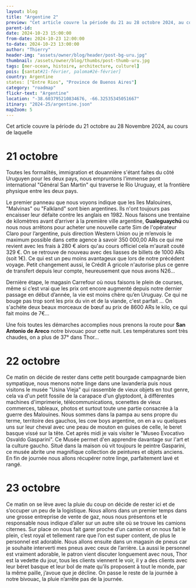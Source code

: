 ```yaml
---
layout: blog
title: "Argentine 2"
preview: "Cet article couvre la période du 21 au 28 octobre 2024, au cours de laquelle nous sommes revenus en Uruguay après quelques mois d'absence..."
parent-id:
date: 2024-10-23 15:00:00
from-date: 2024-10-23 12:00:00
to-date: 2024-10-23 13:00:00
author: "Thierry"
header-img: "assets/owner/blog/header/post-bg-uru.jpg"
thumbnail: /assets/owner/blog/thumbs/post-thumb-uru.jpg
tags: [mer-ocean, histoire, architecture, culturel]
pois: [santat#21-février, paloma#2é-février]
country: Argentine
states: ["Entre Rios", "Province de Buenos Aires"]
category: "roadmap"
flickr-text: "Argentine"
location: "-38.603795210834676, -66.32535345051667"
itinary: "2024-25/argentine.json"
mapZoom: 5
---
```


Cet article couvre la période du 21 octobre au 28 Novembre 2024, au cours de laquelle

# 21 octobre

Toutes les formalités, immigration et douannière s'étant faites du côté Uruguyen pour les deux pays, nous empruntons l’immense pont international "Général San Martin" qui traverse le Rio Uruguay, et la frontière physique entre les deux pays.

Le premier panneau que nous voyons indique que les îles Malouines, "Malvinas" ou "Falkland" sont bien argentines. Ils n'ont toujours pas encaisser leur défaite contre les anglais en 1982. Nous faisons une trentaine de kilomètres avant d’arriver à la première ville argentine, **Gualeguaychú** ou nous nous arrêtons pour acheter une nouvelle carte Sim de l'opérateur Claro pour l’argentine, puis direction Western Union ou je m’envois le maximum possible dans cette agence à savoir 350 000,00 ARs ce qui me revient avec les frais à 280 € alors qu'au cours officiel cela m'aurait couté 329 €. On se retrouve de nouveau avec des liasses de billets de 1000 ARs (soit 1€). Ce qui est un peu moins avantageux que lors de notre précédent voyage. Petit changement aussi, le Crédit A gricole n'autorise plus ce genre de transfert depuis leur compte, heureusement que nous avons N26...

Dernière étape, le magasin Carrefour où nous faisons le plein de courses, même si c’est vrai que les prix ont encore augmenté depuis notre dernier passage en début d’année, la vie est moins chère qu’en Uruguay. Ce qui ne bouge pas trop sont les prix du vin et de la viande, c'est parfait ... On s'achéte deux beaux morceaux de bœuf au prix de 8600 ARs le kilo, ce qui fait moins de 7€...

Une fois toutes les démarches accomplies nous prenons la route pour **San Antonio de Areco** notre bivouac pour cette nuit. Les températures sont très chaudes, on a plus de 37° dans Thor...

# 22 octobre

Ce matin on décide de rester dans cette petit bourgade campagnarde bien sympatique, nous menons notre linge dans une lavanderia puis nous visitons le musée "Usina Vieja" qui rassemble de vieux objets en tout genre, cela va d'un petit fossile de la carapace d'un glyptodont, à différentes machines d'imprimerie, télécommunications, scenettes de vieux commerces, tableaux, photos et surtout toute une partie consacrée à la guerre des Malouines. Nous sommes dans la pampa au sens propre du terme, territoire des gauchos, les cow boys argentine, on en a vu quelques uns sur leur cheval avec une peau de mouton en guises de celle, le beret basque vissé sur la tête. Cet après midi je vais visiter le "Museo Evocativo Osvaldo Gasparini". Ce Musée permet d'en apprendre davantage sur l'art et la culture gaucho. Situé dans la maison où vit toujours le peintre Gasparini, ce musée abrite une magnifique collection de peintures et objets anciens. En fin de journée nous allons récupérer notre linge, parfaitement lavé et rangé.

# 23 octobre

Ce matin on se lève avec la pluie du coup on décide de rester ici et de s’occuper un peu de la logistique. Nous allons dans un premier temps dans une grosse entreprise de vente de gaz, nous nous présentons et le responsable nous indique d’aller sur un autre site où se trouve les camions citernes. Sur place on nous fait garer proche d’un camion et on nous fait le plein, c’est royal et tellement rare que l’on est super content, de plus le personnel est adorable. Nous allons ensuite dans un magasin de pneus car je souhaite interverti mes pneus avec ceux de l’arrière. La aussi le personnel est vraiment adorable, le patron vient discuter longuement avec nous, Thor est la vedette du jour, tous les clients viennent le voir, il y a des clients avec leur béret basque et leur bol de mate qu’ils proposent à tout le monde, par la même paille, j’avoue que je décline. On passe le reste de la journée à notre bivouac, la pluie n’arrête pas de la journée.
